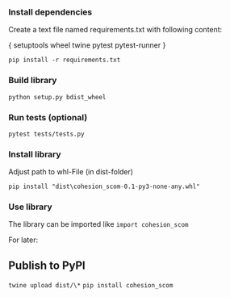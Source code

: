 ### Install dependencies

Create a text file named requirements.txt with following content:

{
setuptools
wheel
twine
pytest
pytest-runner
}

`pip install -r requirements.txt`

### Build library

`python setup.py bdist_wheel`

### Run tests (optional)

`pytest tests/tests.py`

### Install library

Adjust path to whl-File (in dist-folder)

`pip install "dist\cohesion_scom-0.1-py3-none-any.whl"`

### Use library

The library can be imported like `import cohesion_scom`

For later:

## Publish to PyPI

`twine upload dist/\*`
`pip install cohesion_scom`
